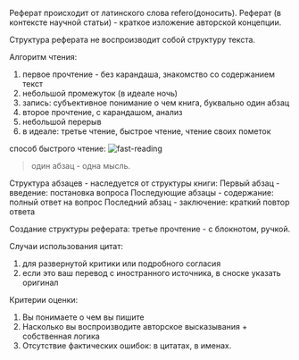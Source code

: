 Реферат происходит от латинского слова refero(доносить). Реферат (в контексте научной статьи) - краткое изложение авторской концепции.

Структура реферата не воспроизводит собой структуру текста. 

Алгоритм чтения:
1. первое прочтение - без карандаша, знакомство со содержанием текст
2. небольшой промежуток (в идеале ночь)
3. запись: субъективное понимание о чем книга, буквально один абзац
4. второе прочтение, с карандашом, анализ
5. небольшой перерыв
6. в идеале: третье чтение, быстрое чтение, чтение своих пометок 

способ быстрого чтение:
![fast-reading](../../images/fast_reading.png)


> один абзац - одна мысль.

Структура абзацев - наследуется от структуры книги:
	Первый абзац - введение: постановка вопроса
	Последующие абзацы - содержание: полный ответ на вопрос
	Последний абзац - заключение: краткий повтор ответа

Создание структуры реферата: 
	третье прочтение - с блокнотом, ручкой.  

Случаи использования цитат:
1. для развернутой критики или подробного согласия
2. если это ваш перевод с иностранного источника, в сноске указать оригинал

Критерии оценки:
1. Вы понимаете о чем вы пишите
2. Насколько вы воспроизводите авторское высказывания + собственная логика
3. Отсутствие фактических ошибок: в цитатах, в именах. 